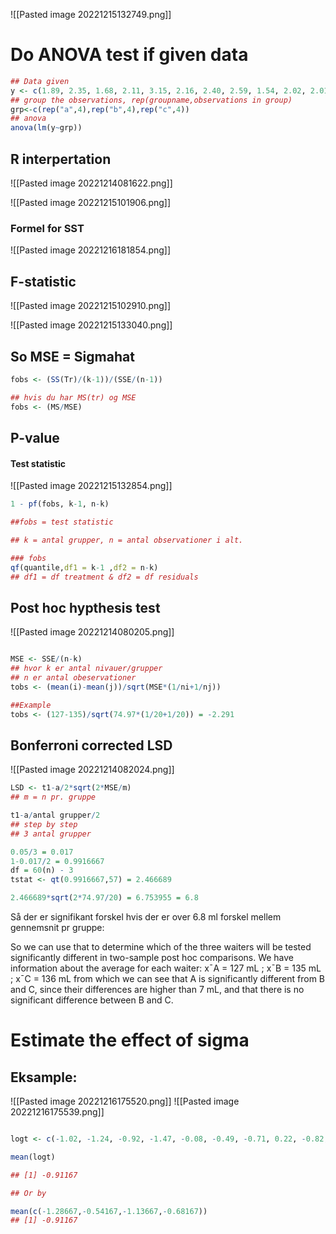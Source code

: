 ![[Pasted image 20221215132749.png]]


# Do ANOVA test if given data

```R
## Data given
y <- c(1.89, 2.35, 1.68, 2.11, 3.15, 2.16, 2.40, 2.59, 1.54, 2.02, 2.01, 2.11)
## group the observations, rep(groupname,observations in group)
grp<-c(rep("a",4),rep("b",4),rep("c",4))
## anova
anova(lm(y~grp))

```

## R interpertation 

![[Pasted image 20221214081622.png]]

![[Pasted image 20221215101906.png]]

### Formel for SST
![[Pasted image 20221216181854.png]]


## F-statistic
![[Pasted image 20221215102910.png]]

![[Pasted image 20221215133040.png]]
## So MSE = Sigmahat

```R
fobs <- (SS(Tr)/(k-1))/(SSE/(n-1))

## hvis du har MS(tr) og MSE
fobs <- (MS/MSE)

```

## P-value 

#### Test statistic

![[Pasted image 20221215132854.png]]


```R 
1 - pf(fobs, k-1, n-k)

##fobs = test statistic

## k = antal grupper, n = antal observationer i alt.

### fobs
qf(quantile,df1 = k-1 ,df2 = n-k)
## df1 = df treatment & df2 = df residuals

```

## Post hoc hypthesis test


![[Pasted image 20221214080205.png]]


```r

MSE <- SSE/(n-k)
## hvor k er antal nivauer/grupper
## n er antal obeservationer
tobs <- (mean(i)-mean(j))/sqrt(MSE*(1/ni+1/nj))

##Example
tobs <- (127-135)/sqrt(74.97*(1/20+1/20)) = -2.291
```



## Bonferroni corrected LSD

![[Pasted image 20221214082024.png]]

```R
LSD <- t1-a/2*sqrt(2*MSE/m)
## m = n pr. gruppe

t1-a/antal grupper/2 
## step by step
## 3 antal grupper

0.05/3 = 0.017
1-0.017/2 = 0.9916667
df = 60(n) - 3
tstat <- qt(0.9916667,57) = 2.466689

2.466689*sqrt(2*74.97/20) = 6.753955 = 6.8
```

Så der er signifikant forskel hvis der er over 6.8 ml forskel mellem gennemsnit pr gruppe:

So we can use that to determine which of the three waiters will be tested significantly different in two-sample post hoc comparisons. We have information about the average for each waiter: 
x¯A = 127 mL ; x¯B = 135 mL ;  x¯C = 136 mL from which we can see that A is significantly different from B and C, since their differences are higher than 7 mL, and that there is no significant difference between B and C.

# Estimate the effect of sigma

## Eksample:

![[Pasted image 20221216175520.png]]
![[Pasted image 20221216175539.png]]

```R

logt <- c(-1.02, -1.24, -0.92, -1.47, -0.08, -0.49, -0.71, 0.22, -0.82, -1.05, -1.17, -0.92, -0.58, 0.02, -0.34, -0.97, -1.51, -1.56, -1.2, -0.99, -1.47, -1.39, -1.2, -1.02) 

mean(logt)

## [1] -0.91167

## Or by

mean(c(-1.28667,-0.54167,-1.13667,-0.68167)) 
## [1] -0.91167

```
